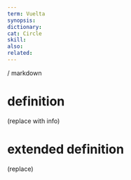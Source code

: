 ```yaml
---
term: Vuelta
synopsis:
dictionary:
cat: Circle
skill: 
also: 
related: 
---
```

/ 
  markdown
  # definition
  (replace with info)
  # extended definition
  (replace)
